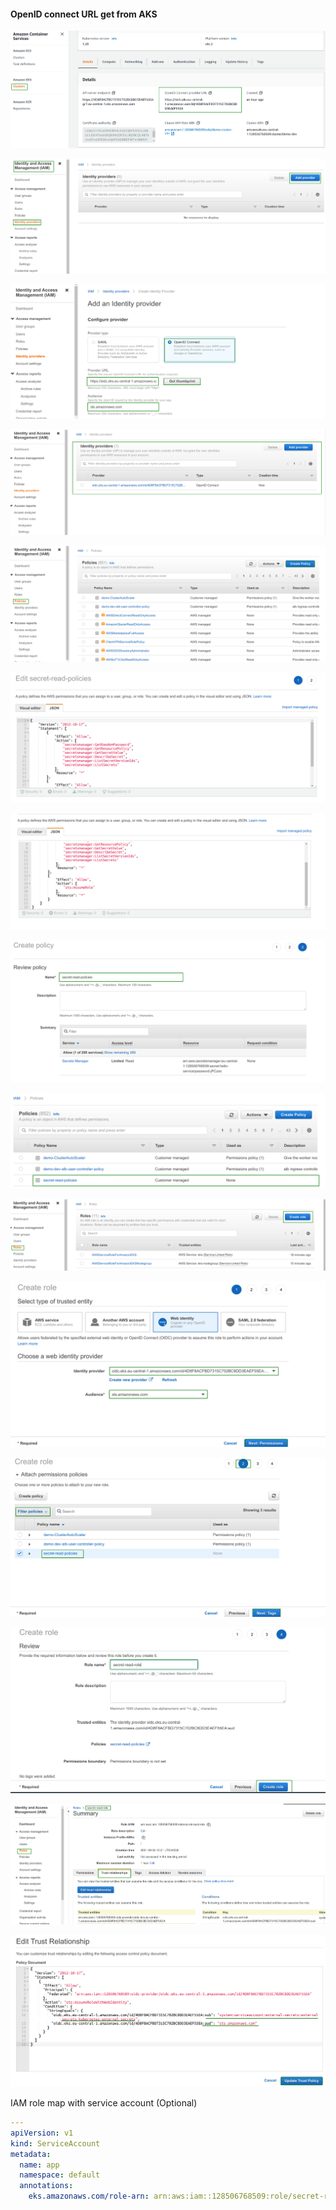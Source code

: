 
#### OpenID connect URL get from AKS

![1](images/_1.png)

![2](images/_2.png)

![3](images/_3.png)

![4](images/_4.png)

![5](images/_5.png)

![6.0](images/_6.0.png)

![6.1](images/_6.1.png)

![7](images/_7.png)

![8](images/_8.png)

![9](images/_9.png)

![10](images/_10.png)

![11](images/_11.png)

![12](images/_12.png)

![13](images/_13.png)

![14](images/_14.png)


IAM role map with service account (Optional)

```yaml
---
apiVersion: v1
kind: ServiceAccount
metadata:
  name: app
  namespace: default
  annotations:
    eks.amazonaws.com/role-arn: arn:aws:iam::128506768509:role/secret-read-role

```